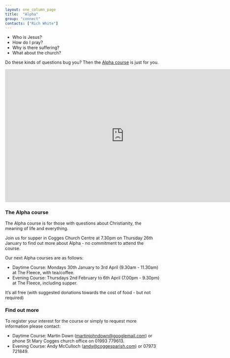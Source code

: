 ```yaml
---
layout: one_column_page
title:  "Alpha"
group: "connect"
contacts: ["Rich White"]
---
```


* Who is Jesus?
* How do I pray?
* Why is there suffering?
* What about the church?

Do these kinds of questions bug you? Then the <a href="http://alpha.org/">Alpha course</a> is just for you.

<iframe width="771" height="434" src="https://www.youtube.com/embed/XLQZM1QwuUs" frameborder="0" allowfullscreen></iframe>

### The Alpha course

The Alpha course is for those with questions about Christianity, the meaning of life and everything.

Join us for supper in Cogges Church Centre at 7.30pm on Thursday 26th January to find out more about Alpha - no commitment to attend the course.

Our next Alpha courses are as follows:

* Daytime Course: Mondays 30th January to 3rd April (9.30am - 11.30am) at The Fleece, with tea/coffee.
* Evening Course: Thursdays 2nd February to 6th April (7.00pm - 9.30pm) at The Fleece, including supper.

It’s all free (with suggested donations towards the cost of food - but not required)

### Find out more
To register your interest for the course or simply to request more information please contact:

* Daytime Course: Martin Down (<a href="mailto:martinjohndown@googlemail.com?subject=Alpha">martinjohndown@googlemail.com</a>)
or phone St Mary Cogges church office on 01993 779613.
* Evening Course: Andy McCulloch (<a href="mailto:andy@coggesparish.com?subject=Alpha">andy@coggesparish.com</a>)
or 07973 721849.

